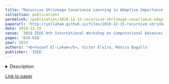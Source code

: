 ```yaml
---
title: "Recursive Shrinkage Covariance Learning in Adaptive Importance Sampling"
collection: publications
permalink: /publication/2019-12-15-recursive-shrinkage-covariance-adaptive-importance-sampling
paperurl: 'http://yellaham.github.io/files/2019-12-15-recursive-shrinkage-covariance-adaptive-importance-sampling.pdf'
date: 2019-12-15
venue: '2019 IEEE 8th International Workshop on Computational Advances in Multi-Sensor Adaptive Processing (CAMSAP)'
pages: '624-628'
year: 2019
authors: '<b>Yousef El-Laham</b>, Víctor Elvira, Mónica Bugallo'
publisher: 'IEEE'
---
```


<details>
<summary>Description</summary>
<br>
The estimation of covariance matrices has been a central problem in a variety of disciplines, including quantitative 
finance, genomics, and signal processing. In Bayesian statistical inference, the efficiency of Monte Carlo methods, 
such as adaptive importance sampling (AIS), can be improved significantly if the distribution used to draw samples has 
a similar covariance structure to the posterior distribution of interest. Unfortunately, it is generally difficult to 
learn covariance matrices in high-dimensional settings due to the large number of samples needed for its appropriate 
estimation. This problem is intensified in the importance sampling context, where the usual weighted covariance 
estimators do not yield full rank estimates in most practical settings due to the weight degeneracy problem. In this 
work, we propose an AIS algorithm that robustly learns the covariance structure of the target distribution. The new 
method is based on applying shrinkage in a recursive manner, where the learned covariance matrix is constructed 
iteratively using a sequence of biased weighted covariance estimators. Simulation results indicate that the proposed 
method outperforms other state of-the-art AIS methods, especially in the case where the number of samples drawn per 
iteration is relatively small.
</details>

[Link to paper](http://yellaham.github.io/files/2019-12-15-recursive-shrinkage-covariance-adaptive-importance-sampling.pdf)